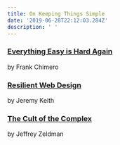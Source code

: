 ```yaml
---
title: On Keeping Things Simple
date: '2019-06-28T22:12:03.284Z'
description: ' '
---
```


### [Everything Easy is Hard Again](https://frankchimero.com/writing/everything-easy-is-hard-again)

by Frank Chimero

### [Resilient Web Design](https://resilientwebdesign.com/)

by Jeremy Keith

### [The Cult of the Complex](https://alistapart.com/article/cult-of-the-complex/)

by Jeffrey Zeldman
